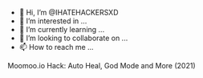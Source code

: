 - 👋 Hi, I’m @IHATEHACKERSXD
- 👀 I’m interested in ...
- 🌱 I’m currently learning ...
- 💞️ I’m looking to collaborate on ...
- 📫 How to reach me ...

<!---
IHATEHACKERSXD/IHATEHACKERSXD is a ✨ special ✨ repository because its `README.md` (this file) appears on your GitHub profile.
You can click the Preview link to take a look at your changes.
--->
Moomoo.io Hack: Auto Heal, God Mode and More (2021)
